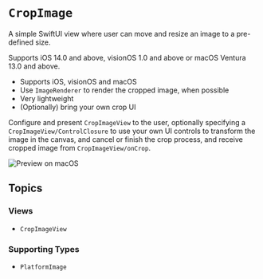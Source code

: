# ``CropImage``

A simple SwiftUI view where user can move and resize an image to a pre-defined size.

Supports iOS 14.0 and above, visionOS 1.0 and above or macOS Ventura 13.0 and above.

- Supports iOS, visionOS and macOS
- Use `ImageRenderer` to render the cropped image, when possible
- Very lightweight
- (Optionally) bring your own crop UI

Configure and present ``CropImageView`` to the user, optionally specifying a ``CropImageView/ControlClosure`` to use your own UI controls to transform the image in the canvas, and cancel or finish the crop process, and receive cropped image from ``CropImageView/onCrop``.

![Preview on macOS](macos)

## Topics

### Views

- ``CropImageView``

### Supporting Types

- ``PlatformImage``

